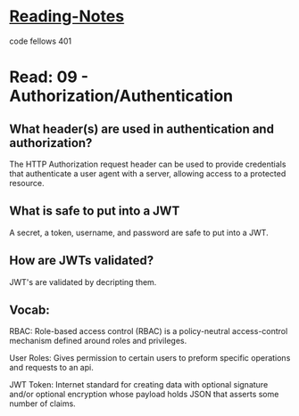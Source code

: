 # [Reading-Notes](https://alsosteve.github.io/reading-notes/)
code fellows 401

# Read: 09 - Authorization/Authentication

## What header(s) are used in authentication and authorization?
The HTTP Authorization request header can be used to provide credentials that authenticate a user agent with a server, allowing access to a protected resource.

## What is safe to put into a JWT
A secret, a token, username, and password are safe to put into a JWT.

## How are JWTs validated?
JWT's are validated by decripting them.

## Vocab:

RBAC: Role-based access control (RBAC) is a policy-neutral access-control mechanism defined around roles and privileges.

User Roles: Gives permission to certain users to preform specific operations and requests to an api.

JWT Token: Internet standard for creating data with optional signature and/or optional encryption whose payload holds JSON that asserts some number of claims.